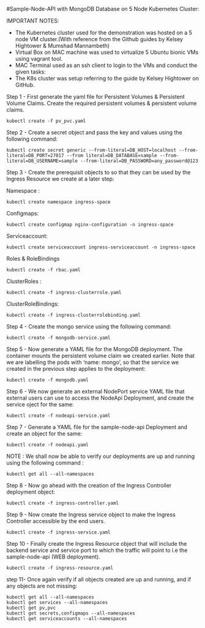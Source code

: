 #Sample-Node-API with MongoDB Database on 5 Node Kubernetes Cluster:

IMPORTANT NOTES:
- The Kubernetes cluster used for the demonstration was hosted on a 5 node VM cluster.(With reference from the Github guides by Kelsey Hightower & Mumshad Mannambeth)
- Virtual Box on MAC machine was used to virtualize 5 Ubuntu bionic VMs using vagrant tool.
- MAC Terminal used as an ssh client to login to the VMs and conduct the given tasks:
- The K8s cluster was setup referring to the guide by Kelsey Hightower on GitHub.


Step 1 - First generate the yaml file for Persistent Volumes & Persistent Volume Claims. Create the required persistent volumes & persistent volume claims.
 
    kubectl create -f pv_pvc.yaml

Step 2 - Create a secret object and pass the key and values using the following command:

    kubectl create secret generic --from-literal=DB_HOST=localhost --from-literal=DB_PORT=27017 --from literal=DB_DATABASE=sample --from-literal=DB_USERNAME=sample --from-literal=DB_PASSWORD=any_password@123

Step 3 - Create the prerequisit objects to so that they can be used by the Ingress Resource we create at a later step:

   Namespace : 
    
    kubectl create namespace ingress-space
   
   Configmaps: 
   
    kubectl create configmap nginx-configuration -n ingress-space
   
   Serviceaccount: 
   
    kubectl create serviceaccount ingress-serviceaccount -n ingress-space

   Roles & RoleBindings 
    
    kubectl create -f rbac.yaml

   ClusterRoles : 
   
    kubectl create -f ingress-clusterrole.yaml

   ClusterRoleBindings: 
   
    kubectl create -f ingress-clusterrolebinding.yaml


Step 4 - Create the mongo service using the following command:

    kubectl create -f mongodb-service.yaml
 
Step 5 - Now generate a YAML file for the MongoDB deployment. The container mounts the persistent volume claim we created earlier. Note that we are labelling the pods with ‘name: mongo’, so that the service we created in the previous step applies to the deployment:

    kubectl create -f mongodb.yaml
 
Step 6 - We now generate an external NodePort service YAML file that external users can use to access the NodeApi Deployment, and create the service oject for the same:

    kubectl create -f nodeapi-service.yaml
 
Step 7 - Generate a YAML file for the sample-node-api Deployment and create an object for the same:

    kubectl create -f nodeapi.yaml
 
   NOTE : We shall now be able to verify our deployments are up and running using the following command :
   
    kubectl get all --all-namespaces
   
Step 8 - Now go ahead with the creation of the Ingress Controller deployment object:

    kubectl create -f ingress-controller.yaml
   
Step 9 - Now create the Ingress service object to make the Ingress Controller accessible by the end users.

    kubectl create -f ingress-service.yaml
   
Step 10 - Finally create the Ingress Resource object that will include the backend service and service port to which the traffic will point to i.e the sample-node-api (WEB deployment).

    kubectl create -f ingress-resource.yaml

step 11- Once again verify if all objects created are up and running, and if any objects are not missing:

    kubectl get all --all-namespaces
    kubectl get services --all-namespaces
    kubectl get pv,pvc
    kubectl get secrets,configmaps --all-namespaces
    kubectl get serviceaccounts --all-namespaces
 
 


